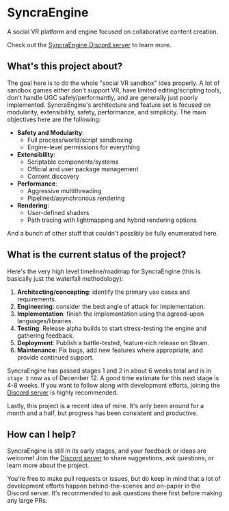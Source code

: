 # SyncraEngine

A social VR platform and engine focused on collaborative content creation.

Check out the [SyncraEngine Discord server](https://discord.gg/yxMagwQx9A) to learn more.

## What's this project about?

The goal here is to do the whole "social VR sandbox" idea properly. A lot of sandbox games either don't support VR, have limited editing/scripting tools, don't handle UGC safely/performantly, and are generally just poorly implemented. SyncraEngine's architecture and feature set is focused on modularity, extensibility, safety, performance, and simplicity. The main objectives here are the following:

- **Safety and Modularity**:
  - Full process/world/script sandboxing
  - Engine-level permissions for everything
- **Extensibility**:
  - Scriptable components/systems
  - Official and user package management
  - Content discovery
- **Performance**:
  - Aggressive multithreading
  - Pipelined/asynchronous rendering
- **Rendering**:
  - User-defined shaders
  - Path tracing with lightmapping and hybrid rendering options

And a bunch of other stuff that couldn't possibly be fully enumerated here.

## What is the current status of the project?

Here's the very high level timeline/roadmap for SyncraEngine (this is basically just the waterfall methodology):

1. **Architecting/concepting**: identify the primary use cases and requirements.
2. **Engineering**: consider the best angle of attack for implementation.
3. **Implementation**: finish the implementation using the agreed-upon languages/libraries.
4. **Testing**: Release alpha builds to start stress-testing the engine and gathering feedback.
5. **Deployment**: Publish a battle-tested, feature-rich release on Steam.
6. **Maintenance**: Fix bugs, add new features where appropriate, and provide continued support.

SyncraEngine has passed stages 1 and 2 in about 6 weeks total and is in `stage 3` now as of December 12. A good time estimate for this next stage is 4-8 weeks. If you want to follow along with development efforts, joining the [Discord server](https://discord.gg/yxMagwQx9A) is highly recommended.

Lastly, this project is a recent idea of mine. It's only been around for a month and a half, but progress has been consistent and productive.

## How can I help?

SyncraEngine is still in its early stages, and your feedback or ideas are welcome! Join the [Discord server](https://discord.gg/yxMagwQx9A) to share suggestions, ask questions, or learn more about the project.

You're free to make pull requests or issues, but do keep in mind that a lot of development efforts happen behind-the-scenes and on-paper in the Discord server. It's recommended to ask questions there first before making any large PRs.
